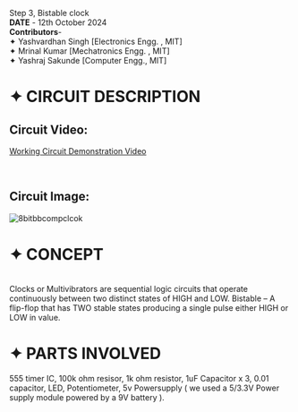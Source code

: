 Step 3, Bistable clock
<br>
**DATE** - 12th October 2024 
<br>
**Contributors**- <br>
✦ Yashvardhan Singh [Electronics Engg. , MIT] <br>
✦ Mrinal Kumar [Mechatronics Engg. , MIT] <br>
✦ Yashraj Sakunde [Computer Engg., MIT]<br>

# ✦ CIRCUIT DESCRIPTION
## Circuit Video:
[Working Circuit Demonstration Video](https://youtu.be/oMBx0c7bvxE?si=CeoeTFkxjhTQHx8j)

<br> 

## Circuit Image:

![8bitbbcompclcok](https://github.com/user-attachments/assets/2bc822f1-319a-4e02-ab7c-648b87e87508)


# ✦ CONCEPT
<br>
Clocks or Multivibrators are sequential logic circuits that operate continuously between two distinct states of HIGH and LOW.
Bistable – A flip-flop that has TWO stable states producing a single pulse either HIGH or LOW in value.
<br>

# ✦ PARTS INVOLVED

555 timer IC,
100k ohm resisor, 
1k ohm resistor,
1uF Capacitor x 3,
0.01 capacitor,
LED,
Potentiometer,
5v Powersupply ( we used a 5/3.3V Power supply module powered by a 9V battery ).
